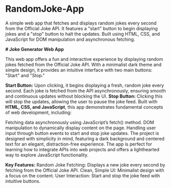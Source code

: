 # RandomJoke-App
A simple web app that fetches and displays random jokes every second from the Official Joke API. It features a "start" button to begin displaying jokes and a "stop" button to halt the updates. Built using HTML, CSS, and JavaScript for DOM manipulation and asynchronous fetching.

**# Joke Generator Web App**

This web app offers a fun and interactive experience by displaying random jokes fetched from the Official Joke API. With a minimalist dark theme and simple design, it provides an intuitive interface with two main buttons: "Start" and "Stop."

**Start Button:** Upon clicking, it begins displaying a fresh, random joke every second. Each joke is fetched from the API asynchronously, ensuring smooth and continuous updates without blocking the UI.
**Stop Button:** Clicking this will stop the updates, allowing the user to pause the joke feed.
Built with **HTML, CSS, and JavaScript**, this app demonstrates fundamental concepts of web development, including:

Fetching data asynchronously using JavaScript’s fetch() method.
DOM manipulation to dynamically display content on the page.
Handling user input through button events to start and stop joke updates.
The project is designed with simplicity in mind, featuring a dark background and centered text for an elegant, distraction-free experience. The app is perfect for learning how to integrate APIs into web projects and offers a lighthearted way to explore JavaScript functionality.

**Key Features:**
Random Joke Fetching: Displays a new joke every second by fetching from the Official Joke API.
Clean, Simple UI: Minimalist design with a focus on the content.
User Interaction: Start and stop the joke feed with intuitive buttons.
